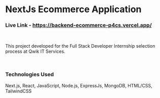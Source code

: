 # NextJs Ecommerce Application  
    


### Live Link - https://backend-ecommerce-p4cs.vercel.app/

<br/>

This project developed for the Full Stack Developer Internship selection process at Qwik IT Services.


<br/>

### Technologies Used


 

Next.js, React, JavaScript, Node.js, ExpressJs,  MongoDB,  HTML/CSS, TailwindCSS



<!-- all link is here -->

